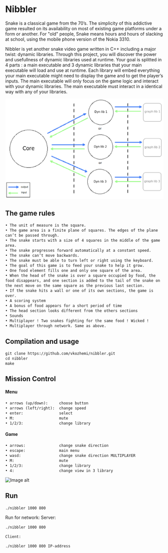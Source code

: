 # Nibbler

Snake is a classical game from the 70’s. The simplicity of this addictive game resulted
on its availability on most of existing game platforms under a form or another. For "old"
people, Snake means hours and hours of slacking at school, using the mobile phone version of the Nokia 3310.

Nibbler is yet another snake video game written in C++ including a major twist: dynamic
libraries. Through this project, you will discover the power and usefullness of dynamic
libraries used at runtime. Your goal is splitted in 4 parts : a main executable and 3
dynamic libraries that your main executable will load and use at runtime. Each library
will embed everything your main executable might need to display the game and to get
the player’s inputs. The main executable will only focus on the game logic and interact
with your dynamic libraries. The main executable must interact in a identical way with
any of your libraries.

![Image alt](https://github.com/vkozhemi/nibbler/raw/master/img/architecture.png)

## The game rules

	• The unit of measure is the square.
	• The game area is a finite plane of squares. The edges of the plane can’t be passed through.
	• The snake starts with a size of 4 squares in the middle of the game area. 
	• The snake progresses forward automatically at a constant speed.
	• The snake can’t move backwards.
	• The snake must be able to turn left or right using the keyboard.
	• The goal of this game is to feed your snake to help it grow.
	• One food element fills one and only one square of the area.
	• When the head of the snake is over a square occupied by food, the food disappears, and one section is added to the tail of the snake on the next move on the same square as the previous last section.
	• If the snake hits a wall or one of its own sections, the game is over.
	• A scoring system
	• A bonus of food appears for a short period of time
	• The head section looks different from the others sections
	• Sounds 
	• Multiplayer ! Two snakes fighting for the same food ! Wicked ! 
	• Multiplayer through network. Same as above. 

## Compilation and usage

	git clone https://github.com/vkozhemi/nibbler.git
	cd nibbler
	make

## Mission Control

#### Menu
	• arrows (up/down):		choose button
	• arrows (left/right):	change speed
	• enter:				select
	• M:					mute
	• 1/2/3:				change library

#### Game
	• arrows:				change snake direction
	• escape:				main menu
	• wasd:					change snake direction MULTIPLAYER
	• M:					mute
	• 1/2/3:				change library
	• 4:					change view in 3 library
![Image alt](https://github.com/vkozhemi/nibbler/raw/master/img/nibbler2.gif)

## Run
```
./nibbler 1000 800
```

Run for network:
	Server:
```
./nibbler 1000 800
```
	Client:
```
./nibbler 1000 800 IP-address
```
